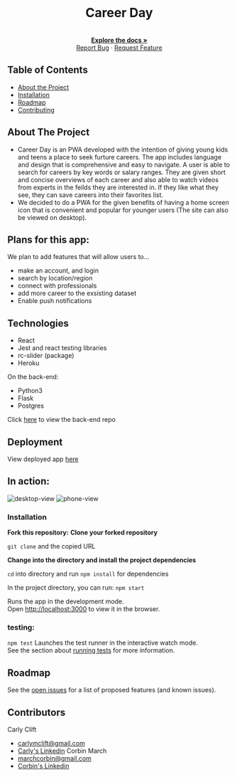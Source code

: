 <br />
<p align="center">
  <a href="https://github.com/Career-Day/career-day-fe">
  </a>

  <h1 align="center">Career Day</h1>

  <p align="center">
    <br />
    <a href="https://github.com/Career-Day/career-day-fe"><strong>Explore the docs »</strong></a>
    <br />
    <a href="https://github.com/Career-Day/career-day-fe/issues">Report Bug</a>
    ·
    <a href="https://github.com/Career-Day/career-day-fe/issues">Request Feature</a>
  </p>
</p>

## Table of Contents

- [About the Project](#about-the-project)
- [Installation](#installation)
- [Roadmap](#roadmap)
- [Contributing](#contributing)

<!-- ABOUT THE PROJECT -->

## About The Project

- Career Day is an PWA developed with the intention of giving young kids and teens a place to seek furture careers. The app includes language and design that is comprehensive and easy to navigate. A user is able to search for careers by key words or salary ranges. They are given short and concise overviews of each career and also able to watch videos from experts in the feilds they are interested in. If they like what they see, they can save careers into their favorites list. 
- We decided to do a PWA for the given benefits of having a home screen icon that is convenient and popular for younger users (The site can also be viewed on desktop).

## Plans for this app:

We plan to add features that will allow users to...  
* make an account, and login
* search by location/region 
* connect with professionals
* add more career to the exsisting dataset 
* Enable push notifications 


## Technologies
  - React
  - Jest and react testing libraries
  - rc-slider (package)
  - Heroku 
 
 On the back-end:
 - Python3
 - Flask
 - Postgres
 
 Click [here](https://github.com/Career-Day/career_day_BE) to view the back-end repo
  
## Deployment

View deployed app [here](https://career-day-fe.herokuapp.com/)

## In action:
![desktop-view](https://user-images.githubusercontent.com/61163743/98181641-fc470900-1ec0-11eb-9f67-6a89c9ae3087.gif)
![phone-view](https://user-images.githubusercontent.com/61163743/98181671-0e28ac00-1ec1-11eb-8820-e90ed43ca4b6.gif)

### Installation

**Fork this repository:**
**Clone your forked repository**

`git clone` and the copied URL

**Change into the directory and install the project dependencies**

`cd` into directory and run `npm install` for dependencies

In the project directory, you can run:
`npm start`

Runs the app in the development mode.<br />
Open [http://localhost:3000](http://localhost:3000) to view it in the browser.

### testing:
`npm test`
Launches the test runner in the interactive watch mode.<br />
See the section about [running tests](https://facebook.github.io/create-react-app/docs/running-tests) for more information.

## Roadmap

See the [open issues](https://github.com/Career-Day/career-day-fe/issues) for a list of proposed features (and known issues).

## Contributors

Carly Clift
  - carlymclift@gmail.com
  - [Carly's Linkedin](https://www.linkedin.com/in/carlyclift/)
Corbin March
  - marchcorbin@gmail.com
  - [Corbin's Linkedin](https://www.linkedin.com/in/marchcorbin/)

